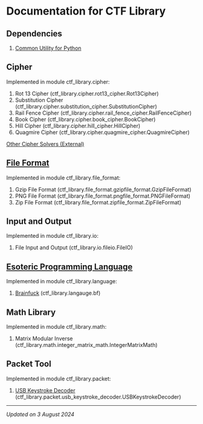 # Documentation for CTF Library

## Dependencies

1. [Common Utility for Python](https://github.com/puffycodes/common-utility)

## Cipher

Implemented in module ctf_library.cipher:

1. Rot 13 Cipher (ctf_library.cipher.rot13_cipher.Rot13Cipher)
1. Substitution Cipher (ctf_library.cipher.substitution_cipher.SubstitutionCipher)
1. Rail Fence Cipher (ctf_library.cipher.rail_fence_cipher.RailFenceCipher)
1. Book Cipher (ctf_library.cipher.book_cipher.BookCipher)
1. Hill Cipher (ctf_library.cipher.hill_cipher.HillCipher)
1. Quagmire Cipher (ctf_library.cipher.quagmire_cipher.QuagmireCipher)

[Other Cipher Solvers (External)](cipher/cipher.md)

## [File Format](file_format/file_format.md)

Implemented in module ctf_library.file_format:

1. Gzip File Format (ctf_library.file_format.gzipfile_format.GzipFileFormat)
1. PNG File Format (ctf_library.file_format.pngfile_format.PNGFileFormat)
1. Zip File Format (ctf_library.file_format.zipfile_format.ZipFileFormat)

## Input and Output

Implemented in module ctf_library.io:

1. File Input and Output (ctf_library.io.fileio.FileIO)

## [Esoteric Programming Language](language/esolangs.md)

Implemented in module ctf_library.language:

1. [Brainfuck](language/esolangs.md#brainfuck) (ctf_library.langauge.bf)

## Math Library

Implemented in module ctf_library.math:

1. Matrix Modular Inverse (ctf_library.math.integer_matrix_math.IntegerMatrixMath)

## Packet Tool

Implemented in module ctf_library.packet:

1. [USB Keystroke Decoder](packet/usb_keystroke_decoder.md) (ctf_library.packet.usb_keystroke_decoder.USBKeystrokeDecoder)

***

*Updated on 3 August 2024*
